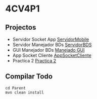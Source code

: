 # 4CV4P1

## Projectos

- Servidor Socket App [ServidorMobile](https://github.com/rarojas/4CV4P1/tree/master/ServidorMobile)
- Servidor Manejador BDs [ServidorBDS](https://github.com/rarojas/4CV4P1/tree/master/ServidorBDS)
- GUI Manejador BDs [Manejado GUI](https://github.com/rarojas/4CV4P1/tree/master/manejador)
- App Socket Cliente [AppSocketCliente](https://github.com/rarojas/4CV4P1/tree/master/SocketCliente)
- Practica 2 [Practica 2](https://github.com/rarojas/4CV4P1/tree/master/P2)



## Compilar Todo
    cd Parent
    mvn clean install
